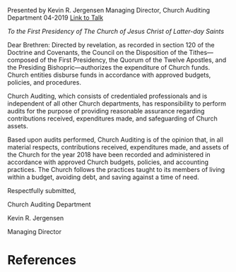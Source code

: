 Presented by Kevin R. Jergensen
Managing Director, Church Auditing Department
04-2019
[Link to Talk](https://www.churchofjesuschrist.org/study/general-conference/2019/04/22jergensen?lang=eng)

_To the First Presidency of The Church of Jesus Christ of Latter-day Saints_

Dear Brethren: Directed by revelation, as recorded in section 120 of the Doctrine and Covenants, the Council on the Disposition of the Tithes—composed of the First Presidency, the Quorum of the Twelve Apostles, and the Presiding Bishopric—authorizes the expenditure of Church funds. Church entities disburse funds in accordance with approved budgets, policies, and procedures.

Church Auditing, which consists of credentialed professionals and is independent of all other Church departments, has responsibility to perform audits for the purpose of providing reasonable assurance regarding contributions received, expenditures made, and safeguarding of Church assets.

Based upon audits performed, Church Auditing is of the opinion that, in all material respects, contributions received, expenditures made, and assets of the Church for the year 2018 have been recorded and administered in accordance with approved Church budgets, policies, and accounting practices. The Church follows the practices taught to its members of living within a budget, avoiding debt, and saving against a time of need.

Respectfully submitted,

Church Auditing Department

Kevin R. Jergensen

Managing Director

# References
